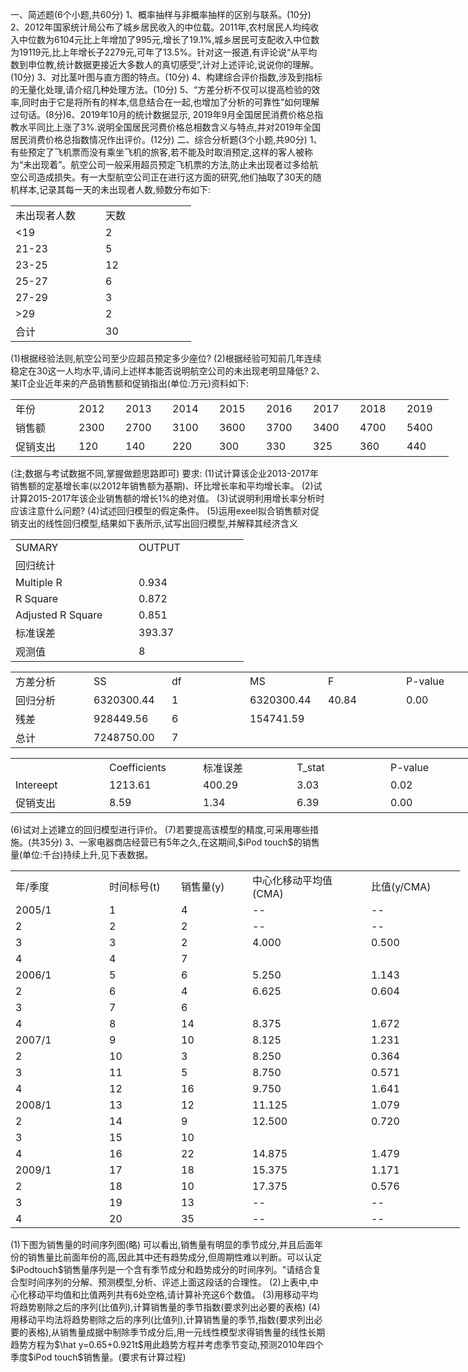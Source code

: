 一、简述题(6个小题,共60分)
 1、概率抽样与非概率抽样的区别与联系。(10分)
 2、2012年国家统计局公布了城乡居民收入的中位载。2011年,农村居民人均纯收入中位数为6104元比上年增加了995元,增长了19.1%,城乡居民可支配收入中位数为19119元,比上年增长子2279元,可年了13.5%。针对这一报道,有评论说“从平均数到申位教,统计数据更接近大多数人的真切感受”,计对上述评论,说说你的理解。(10分)
 3、对比茎叶图与直方图的特点。(10分)
 4、构建综合评价指数,涉及到指标的无量化处理,请介绍几种处理方法。(10分)
 5、“方差分析不仅可以提高检验的效率,同时由于它是将所有的样本,信息结合在一起,也增加了分析的可靠性”如何理解过句话。(8分)6、2019年10月的统计数据显示, 2019年9月全国居民消费价格总指教水平同比上涨了3%.说明全国居民河费价格总相数含义与特点,并对2019年全国居民消费价格总指数情况作出评价。(12分)
 二、综合分析题(3个小题,共90分)
 1、有些预定了飞机票而没有乘坐飞机的旅客,若不能及时取消预定,这样的客人被称为“未出现着”。航空公司一般采用超员预定飞机票的方法,防止未出现者过多给航空公司造成损失。有一大型航空公司正在进行这方面的研究,他们抽取了30天的随机样本,记录其每一天的未出现者人数,频数分布如下:
 <table data-lake-id="AnTFE" id="AnTFE" margin="true" width-mode="contain" class="lake-table" style="width: 289px"><colgroup><col width="144"><col width="145"></colgroup><tbody><tr data-lake-id="uc020089f" id="uc020089f"><td data-lake-id="u02c5161c" id="u02c5161c">未出现者人数
 </td><td data-lake-id="ua0475c7c" id="ua0475c7c">天数
 </td></tr><tr data-lake-id="u8e5c703b" id="u8e5c703b"><td data-lake-id="uabc53d7c" id="uabc53d7c">&lt;19
 </td><td data-lake-id="udeff7f24" id="udeff7f24">2
 </td></tr><tr data-lake-id="u8f753b46" id="u8f753b46"><td data-lake-id="u5ed60bda" id="u5ed60bda"> 21-23
 </td><td data-lake-id="u8e2181f7" id="u8e2181f7">5
 </td></tr><tr data-lake-id="u3c4a3c9d" id="u3c4a3c9d"><td data-lake-id="ue9151e32" id="ue9151e32">23-25
 </td><td data-lake-id="u4cb64eb7" id="u4cb64eb7">12
 </td></tr><tr data-lake-id="uc847685e" id="uc847685e"><td data-lake-id="u2974426e" id="u2974426e"> 25-27
 </td><td data-lake-id="u1ecea6b1" id="u1ecea6b1">6
 </td></tr><tr data-lake-id="ucf220d1a" id="ucf220d1a"><td data-lake-id="u4fde2cec" id="u4fde2cec"> 27-29
 </td><td data-lake-id="ufd03e454" id="ufd03e454">3
 </td></tr><tr data-lake-id="u0c0bb98c" id="u0c0bb98c"><td data-lake-id="u6fe3c210" id="u6fe3c210"> &gt;29
 </td><td data-lake-id="u26e2ae0e" id="u26e2ae0e">2
 </td></tr><tr data-lake-id="u8dcedd50" id="u8dcedd50"><td data-lake-id="u53f2f940" id="u53f2f940">合计
 </td><td data-lake-id="u2fd131a1" id="u2fd131a1">30
 </td></tr></tbody></table>(1)根据经验法则,航空公司至少应超员预定多少座位?
 (2)根据经验可知前几年连续稳定在30这一人均水平,请问上述样本能否说明航空公司的未出现老明显降低?
 2、某IT企业近年来的产品销售额和促销指出(单位:万元)资料如下:
 <table data-lake-id="BBCVm" id="BBCVm" margin="true" width-mode="contain" class="lake-table" style="width: 701px"><colgroup><col width="101"><col width="75"><col width="75"><col width="75"><col width="75"><col width="75"><col width="75"><col width="75"><col width="75"></colgroup><tbody><tr data-lake-id="u1c226018" id="u1c226018"><td data-lake-id="u4727b31b" id="u4727b31b">年份
 </td><td data-lake-id="u64ff507a" id="u64ff507a">2012
 </td><td data-lake-id="uff4401d4" id="uff4401d4">2013
 </td><td data-lake-id="uc4fe7258" id="uc4fe7258">2014
 </td><td data-lake-id="u3ca426c7" id="u3ca426c7">2015
 </td><td data-lake-id="u66610e52" id="u66610e52">2016
 </td><td data-lake-id="ud374da42" id="ud374da42">2017
 </td><td data-lake-id="udbf3846b" id="udbf3846b">2018
 </td><td data-lake-id="u4b510627" id="u4b510627">2019
 </td></tr><tr data-lake-id="ub98eb383" id="ub98eb383"><td data-lake-id="uc66c33fb" id="uc66c33fb">销售额
 </td><td data-lake-id="u0cac74ea" id="u0cac74ea">2300
 </td><td data-lake-id="u360f1a55" id="u360f1a55">2700
 </td><td data-lake-id="u7504d6d0" id="u7504d6d0">3100
 </td><td data-lake-id="u64095021" id="u64095021">3600
 </td><td data-lake-id="u71a5353d" id="u71a5353d">3700
 </td><td data-lake-id="uc846cfed" id="uc846cfed">3400
 </td><td data-lake-id="u3d96cf07" id="u3d96cf07">4700
 </td><td data-lake-id="u413d6522" id="u413d6522">5400
 </td></tr><tr data-lake-id="u46589f00" id="u46589f00"><td data-lake-id="u59af529a" id="u59af529a">促销支出
 </td><td data-lake-id="u6ce2a1e5" id="u6ce2a1e5">120
 </td><td data-lake-id="u1e15579a" id="u1e15579a">140
 </td><td data-lake-id="ue46f54dd" id="ue46f54dd">220
 </td><td data-lake-id="u73878c3d" id="u73878c3d">300
 </td><td data-lake-id="u21cdb3f4" id="u21cdb3f4">330
 </td><td data-lake-id="u1a8418f1" id="u1a8418f1">325
 </td><td data-lake-id="u5ea7fe99" id="u5ea7fe99">360
 </td><td data-lake-id="u74379b70" id="u74379b70">440
 </td></tr></tbody></table>(注;数据与考试数据不同,掌握做题思路即可)
 要求:
 (1)试计算该企业2013-2017年销售额的定基增长率(以2012年销售额为基期)、环比增长率和平均增长率。
 (2)试计算2015-2017年该企业销售额的增长1%的绝对值。
 (3)试说明利用增长率分析时应该注意什么问题?
 (4)试述回归模型的假定条件。
 (5)运用exeel拟合销售额对促销支出的线性回归模型,结果如下表所示,试写出回归模型,并解释其经济含义
 <table data-lake-id="gnBoL" id="gnBoL" margin="true" width-mode="contain" class="lake-table" style="width: 373px"><colgroup><col width="197"><col width="176"></colgroup><tbody><tr data-lake-id="u261a22ef" id="u261a22ef"><td data-lake-id="ucc6ff5d2" id="ucc6ff5d2">SUMARY
 </td><td data-lake-id="uda781896" id="uda781896">OUTPUT
 </td></tr><tr data-lake-id="u49f75835" id="u49f75835"><td data-lake-id="u5087778b" id="u5087778b" colSpan="2">回归统计
 </td></tr><tr data-lake-id="u605f29b6" id="u605f29b6"><td data-lake-id="u9363df4f" id="u9363df4f">Multiple R
 </td><td data-lake-id="u468f88c0" id="u468f88c0"> 0.934
 </td></tr><tr data-lake-id="u259b5553" id="u259b5553"><td data-lake-id="ud33c3968" id="ud33c3968">R Square
 </td><td data-lake-id="u145fe3e9" id="u145fe3e9">0.872
 </td></tr><tr data-lake-id="u5f4f3987" id="u5f4f3987"><td data-lake-id="u0ea41641" id="u0ea41641">Adjusted R Square
 </td><td data-lake-id="ue173ee78" id="ue173ee78"> 0.851
 </td></tr><tr data-lake-id="u701864cb" id="u701864cb"><td data-lake-id="uf281f79c" id="uf281f79c">标准误差
 </td><td data-lake-id="u527048fa" id="u527048fa">393.37
 </td></tr><tr data-lake-id="u1cb723f2" id="u1cb723f2"><td data-lake-id="u381dd744" id="u381dd744">观测值
 </td><td data-lake-id="u14dbc1ff" id="u14dbc1ff">8
 </td></tr></tbody></table><table data-lake-id="SSe8m" id="SSe8m" margin="true" width-mode="contain" class="lake-table" style="width: 750px"><colgroup><col width="125"><col width="125"><col width="125"><col width="125"><col width="125"><col width="125"></colgroup><tbody><tr data-lake-id="u2807cfbf" id="u2807cfbf"><td data-lake-id="u351c599e" id="u351c599e">方差分析
 </td><td data-lake-id="u7b164560" id="u7b164560">SS
 </td><td data-lake-id="u9e22236c" id="u9e22236c">df
 </td><td data-lake-id="ud193715a" id="ud193715a">MS
 </td><td data-lake-id="udab9a7ed" id="udab9a7ed">F
 </td><td data-lake-id="u09fc0449" id="u09fc0449"> P-value
 </td></tr><tr data-lake-id="uf07e5468" id="uf07e5468"><td data-lake-id="u9fa8f991" id="u9fa8f991">回归分析
 </td><td data-lake-id="ud79186d6" id="ud79186d6">6320300.44
 </td><td data-lake-id="u712bec9d" id="u712bec9d">1
 </td><td data-lake-id="ue636c9ba" id="ue636c9ba">6320300.44 
 </td><td data-lake-id="uf1c49785" id="uf1c49785">40.84
 </td><td data-lake-id="ue3f61c66" id="ue3f61c66">0.00
 </td></tr><tr data-lake-id="ueacfe55b" id="ueacfe55b"><td data-lake-id="u51a0a5ae" id="u51a0a5ae">残差
 </td><td data-lake-id="u4d1e397e" id="u4d1e397e">928449.56
 </td><td data-lake-id="ucd270367" id="ucd270367">6
 </td><td data-lake-id="u9e16b8ce" id="u9e16b8ce"> 154741.59
 </td><td data-lake-id="u4785d3fc" id="u4785d3fc">

 </td><td data-lake-id="ud5b76f05" id="ud5b76f05">

 </td></tr><tr data-lake-id="ub1e17c99" id="ub1e17c99"><td data-lake-id="u75bf61c3" id="u75bf61c3">总计
 </td><td data-lake-id="udacf74cf" id="udacf74cf"> 7248750.00
 </td><td data-lake-id="u11ea1e14" id="u11ea1e14">7
 </td><td data-lake-id="u1dd5bcf5" id="u1dd5bcf5">

 </td><td data-lake-id="u9833d6d2" id="u9833d6d2">

 </td><td data-lake-id="uee9b91e5" id="uee9b91e5">

 </td></tr></tbody></table><table data-lake-id="Elzpu" id="Elzpu" margin="true" width-mode="contain" class="lake-table" style="width: 750px"><colgroup><col width="150"><col width="150"><col width="150"><col width="150"><col width="150"></colgroup><tbody><tr data-lake-id="uc5fa7437" id="uc5fa7437"><td data-lake-id="u23c043a0" id="u23c043a0">

 </td><td data-lake-id="u91acf90d" id="u91acf90d"> Coefficients
 </td><td data-lake-id="u3b3d1e0a" id="u3b3d1e0a">标准误差
 </td><td data-lake-id="u7f4d4c4a" id="u7f4d4c4a">T_stat
 </td><td data-lake-id="u8ceec7b5" id="u8ceec7b5"> P-value
 </td></tr><tr data-lake-id="uccbbe961" id="uccbbe961"><td data-lake-id="u1a800daf" id="u1a800daf"> Intereept 
 </td><td data-lake-id="u328f0af1" id="u328f0af1">1213.61
 </td><td data-lake-id="u36cfb3bc" id="u36cfb3bc"> 400.29
 </td><td data-lake-id="u713779fc" id="u713779fc">3.03
 </td><td data-lake-id="ua4725c2e" id="ua4725c2e"> 0.02
 </td></tr><tr data-lake-id="u59f96ad5" id="u59f96ad5"><td data-lake-id="u7bd466e3" id="u7bd466e3">促销支出
 </td><td data-lake-id="ua5d526d9" id="ua5d526d9">8.59
 </td><td data-lake-id="ucd3dd195" id="ucd3dd195">1.34
 </td><td data-lake-id="u557b7c1b" id="u557b7c1b">6.39
 </td><td data-lake-id="u87c97901" id="u87c97901">0.00
 </td></tr></tbody></table>(6)试对上述建立的回归模型进行评价。
 (7)若要提高该模型的精度,可采用哪些措施。(共35分)
 3、一家电器商店经营已有5年之久,在这期间,$iPod touch$的销售量(单位:千台)持续上升,见下表数据。
 <table data-lake-id="MAwjz" id="MAwjz" margin="true" width-mode="contain" class="lake-table" style="width: 719px"><colgroup><col width="150"><col width="115"><col width="114"><col width="190"><col width="150"></colgroup><tbody><tr data-lake-id="u46ac5e92" id="u46ac5e92"><td data-lake-id="uf5b955f5" id="uf5b955f5">年/季度
 </td><td data-lake-id="ud5ea3211" id="ud5ea3211">时间标号(t)
 </td><td data-lake-id="u673c7531" id="u673c7531">销售量(y)
 </td><td data-lake-id="u2b40b900" id="u2b40b900">中心化移动平均值(CMA)
 </td><td data-lake-id="u3adf8e0f" id="u3adf8e0f">比值(y/CMA)
 </td></tr><tr data-lake-id="uc4d89ec8" id="uc4d89ec8"><td data-lake-id="u04a6bd53" id="u04a6bd53">2005/1
 </td><td data-lake-id="ud627dd0f" id="ud627dd0f">1
 </td><td data-lake-id="ufaab8484" id="ufaab8484">4
 </td><td data-lake-id="u3ea8d299" id="u3ea8d299">--
 </td><td data-lake-id="u050054ab" id="u050054ab">--
 </td></tr><tr data-lake-id="u4898c1cd" id="u4898c1cd"><td data-lake-id="u20e3c8f0" id="u20e3c8f0">2
 </td><td data-lake-id="u498f2414" id="u498f2414">2
 </td><td data-lake-id="u62d29629" id="u62d29629">2
 </td><td data-lake-id="uf90daa65" id="uf90daa65">--
 </td><td data-lake-id="u4145187c" id="u4145187c">--
 </td></tr><tr data-lake-id="ua1752e66" id="ua1752e66"><td data-lake-id="u3b55b70d" id="u3b55b70d">3
 </td><td data-lake-id="uc417cfe7" id="uc417cfe7">3
 </td><td data-lake-id="u3a0c4711" id="u3a0c4711">2
 </td><td data-lake-id="uc9c4fae0" id="uc9c4fae0">4.000
 </td><td data-lake-id="u39348953" id="u39348953">0.500
 </td></tr><tr data-lake-id="u6567faf7" id="u6567faf7"><td data-lake-id="uf80ac3f2" id="uf80ac3f2">4
 </td><td data-lake-id="u34ecb16f" id="u34ecb16f">4
 </td><td data-lake-id="u5fe20639" id="u5fe20639">7
 </td><td data-lake-id="ueefb6ccd" id="ueefb6ccd">

 </td><td data-lake-id="uc9ffa058" id="uc9ffa058">

 </td></tr><tr data-lake-id="u40caf529" id="u40caf529"><td data-lake-id="u8e92b048" id="u8e92b048">2006/1
 </td><td data-lake-id="u5da49f4f" id="u5da49f4f">5
 </td><td data-lake-id="uf33ece69" id="uf33ece69">6
 </td><td data-lake-id="uf58ded3d" id="uf58ded3d">5.250
 </td><td data-lake-id="u98757ed4" id="u98757ed4">1.143
 </td></tr><tr data-lake-id="u71868a61" id="u71868a61"><td data-lake-id="u8b8cdb32" id="u8b8cdb32">2
 </td><td data-lake-id="u85e3b663" id="u85e3b663">6
 </td><td data-lake-id="u24989fe4" id="u24989fe4">4
 </td><td data-lake-id="u13270997" id="u13270997">6.625
 </td><td data-lake-id="u1b0f65b7" id="u1b0f65b7">0.604
 </td></tr><tr data-lake-id="ud28aab1a" id="ud28aab1a"><td data-lake-id="u29e2846d" id="u29e2846d">3
 </td><td data-lake-id="ue879b75e" id="ue879b75e">7
 </td><td data-lake-id="u51c2a44f" id="u51c2a44f">6
 </td><td data-lake-id="uce557190" id="uce557190">

 </td><td data-lake-id="ub8aed416" id="ub8aed416">

 </td></tr><tr data-lake-id="u78e9ca7b" id="u78e9ca7b"><td data-lake-id="uf5bd53e4" id="uf5bd53e4">4
 </td><td data-lake-id="u0310bc35" id="u0310bc35">8
 </td><td data-lake-id="u09153431" id="u09153431">14
 </td><td data-lake-id="ud3b5cf32" id="ud3b5cf32">8.375
 </td><td data-lake-id="udd2f15db" id="udd2f15db">1.672
 </td></tr><tr data-lake-id="u18ad1ba4" id="u18ad1ba4"><td data-lake-id="uf78724d1" id="uf78724d1">2007/1
 </td><td data-lake-id="u12674ff7" id="u12674ff7">9
 </td><td data-lake-id="u97835c74" id="u97835c74">10
 </td><td data-lake-id="u61a02300" id="u61a02300">8.125
 </td><td data-lake-id="ub91a6c1a" id="ub91a6c1a">1.231
 </td></tr><tr data-lake-id="ue936282d" id="ue936282d"><td data-lake-id="u733a2e20" id="u733a2e20">2
 </td><td data-lake-id="u0642b089" id="u0642b089">10
 </td><td data-lake-id="u031697f1" id="u031697f1">3
 </td><td data-lake-id="ue9560628" id="ue9560628">8.250
 </td><td data-lake-id="ue49e8c52" id="ue49e8c52">0.364
 </td></tr><tr data-lake-id="u8cb79873" id="u8cb79873"><td data-lake-id="ue8d351e1" id="ue8d351e1">3
 </td><td data-lake-id="ud4bc2e38" id="ud4bc2e38">11
 </td><td data-lake-id="u37e688e3" id="u37e688e3">5
 </td><td data-lake-id="ubf18c801" id="ubf18c801">8.750
 </td><td data-lake-id="u2e947cbb" id="u2e947cbb">0.571
 </td></tr><tr data-lake-id="u1fdebbc1" id="u1fdebbc1"><td data-lake-id="u52046b91" id="u52046b91">4
 </td><td data-lake-id="u470c8814" id="u470c8814">12
 </td><td data-lake-id="u998992c8" id="u998992c8">16
 </td><td data-lake-id="u804d76ec" id="u804d76ec">9.750
 </td><td data-lake-id="u3643f7dd" id="u3643f7dd">1.641
 </td></tr><tr data-lake-id="uad782627" id="uad782627"><td data-lake-id="ub3acb80e" id="ub3acb80e">2008/1
 </td><td data-lake-id="ufbe9da98" id="ufbe9da98">13
 </td><td data-lake-id="ub813416a" id="ub813416a">12
 </td><td data-lake-id="u669566c4" id="u669566c4">11.125
 </td><td data-lake-id="u3259caaa" id="u3259caaa">1.079
 </td></tr><tr data-lake-id="u840bd280" id="u840bd280"><td data-lake-id="u87a7d56f" id="u87a7d56f">2
 </td><td data-lake-id="u81e2db02" id="u81e2db02">14
 </td><td data-lake-id="u44baf400" id="u44baf400">9
 </td><td data-lake-id="u154fa335" id="u154fa335">12.500
 </td><td data-lake-id="u4dfe0024" id="u4dfe0024">0.720
 </td></tr><tr data-lake-id="u6b14296f" id="u6b14296f"><td data-lake-id="uc23f5865" id="uc23f5865">3
 </td><td data-lake-id="ufb5dc370" id="ufb5dc370">15
 </td><td data-lake-id="u75326f2a" id="u75326f2a">10
 </td><td data-lake-id="u55149a44" id="u55149a44">

 </td><td data-lake-id="uc5f9af30" id="uc5f9af30">

 </td></tr><tr data-lake-id="u5dd46aed" id="u5dd46aed"><td data-lake-id="u1b254874" id="u1b254874">4
 </td><td data-lake-id="u8b4a45bd" id="u8b4a45bd">16
 </td><td data-lake-id="u3ecbf2c1" id="u3ecbf2c1">22
 </td><td data-lake-id="u7d9e420d" id="u7d9e420d">14.875
 </td><td data-lake-id="u6eeca8bc" id="u6eeca8bc">1.479
 </td></tr><tr data-lake-id="u804af817" id="u804af817"><td data-lake-id="u7879cad6" id="u7879cad6">2009/1
 </td><td data-lake-id="u89e2f4ae" id="u89e2f4ae">17
 </td><td data-lake-id="ud523ef33" id="ud523ef33">18
 </td><td data-lake-id="uc07171b8" id="uc07171b8">15.375
 </td><td data-lake-id="u8890935a" id="u8890935a">1.171
 </td></tr><tr data-lake-id="u93d47369" id="u93d47369"><td data-lake-id="u94f85c6d" id="u94f85c6d">2
 </td><td data-lake-id="ua12fbe46" id="ua12fbe46">18
 </td><td data-lake-id="ub89c1544" id="ub89c1544">10
 </td><td data-lake-id="u7e4314e1" id="u7e4314e1">17.375
 </td><td data-lake-id="u222c6eab" id="u222c6eab">0.576
 </td></tr><tr data-lake-id="udf7e4743" id="udf7e4743"><td data-lake-id="u7d93c4f6" id="u7d93c4f6">3
 </td><td data-lake-id="u20a2c2e5" id="u20a2c2e5">19
 </td><td data-lake-id="u3ceae1af" id="u3ceae1af">13
 </td><td data-lake-id="u6dbbaad5" id="u6dbbaad5">--
 </td><td data-lake-id="u0e599991" id="u0e599991">--
 </td></tr><tr data-lake-id="ub30e4cf0" id="ub30e4cf0"><td data-lake-id="uaa025183" id="uaa025183">4
 </td><td data-lake-id="u794d8829" id="u794d8829">20
 </td><td data-lake-id="ub4bbf5d1" id="ub4bbf5d1">35
 </td><td data-lake-id="ua4590b5b" id="ua4590b5b">--
 </td><td data-lake-id="u574ea56a" id="u574ea56a">--
 </td></tr></tbody></table>(1)下图为销售量的时间序列图(略)
 可以看出,销售量有明显的季节成分,并且后面年份的销售量比前面年份的高,因此其中还有趋势成分,但周期性难以判断。可以认定$iPodtouch$销售量序列是一个含有季节成分和趋势成分的时间序列。&quot;请结合复合型时间序列的分解、预测模型,分析、评述上面这段话的合理性。
 (2)上表中,中心化移动平均值和比值两列共有6处空格,请计算补充这6个数值。
 (3)用移动平均将趋势剔除之后的序列(比值列),计算销售量的季节指数(要求列出必要的表格)
 (4)用移动平均法将趋势剔除之后的序列(比值列),计算销售量的季节,指数(要求列出必要的表格),从销售量成据中制除季节成分后,用一元线性模型求得销售量的线性长期趋势方程为$\hat y=0.65+0.921t$用此趋势方程并考虑季节变动,预测2010年四个季度$iPod touch$销售量。(要求有计算过程)
 ​

 